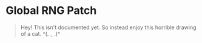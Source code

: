 # Global RNG Patch

> Hey! This isn't documented yet. So instead enjoy this horrible drawing of a cat.
> ^(. _ .)^
